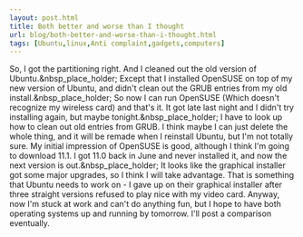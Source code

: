 ```yaml
---
layout: post.html
title: Both better and worse than I thought
url: blog/both-better-and-worse-than-i-thought.html
tags: [Ubuntu,linux,Anti complaint,gadgets,computers]
---
```

So, I got the partitioning right. And I cleaned out the old version of Ubuntu.&nbsp_place_holder; Except that I installed OpenSUSE on top of my new version of Ubuntu, and didn't clean out the GRUB entries from my old install.&nbsp_place_holder; So now I can run OpenSUSE (Which doesn't recognize my wireless card) and that's it. It got late last night and I didn't try installing again, but maybe tonight.&nbsp_place_holder; I have to look up how to clean out old entries from GRUB. I think maybe I can just delete the whole thing, and it will be remade when I reinstall Ubuntu, but I'm not totally sure. My initial impression of OpenSUSE is good, although I think I'm going to download 11.1. I got 11.0 back in June and never installed it, and now the next version is out.&nbsp_place_holder; It looks like the graphical installer got some major upgrades, so I think I will take advantage. That is something that Ubuntu needs to work on - I gave up on their graphical installer after three straight versions refused to play nice with my video card. Anyway, now I'm stuck at work and can't do anything fun, but I hope to have both operating systems up and running by tomorrow. I'll post a comparison eventually.
